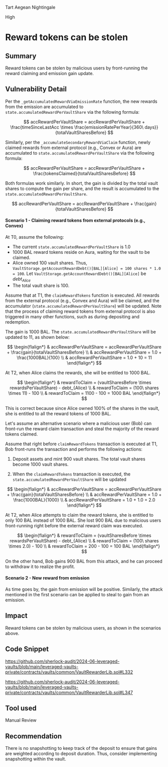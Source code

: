 Tart Aegean Nightingale

High

# Reward tokens can be stolen

## Summary

Reward tokens can be stolen by malicious users by front-running the reward claiming and emission gain update.

## Vulnerability Detail

Per the `_getAccumulatedRewardViaEmissionRate` function, the new rewards from the emission are accumulated to `state.accumulatedRewardPerVaultShare` via the following formula:

$$
accRewardPerVaultShare = accRewardPerVaultShare + \frac{timeSinceLastAcc \times \frac{emissionRatePerYear}{360\ days}}{totalVaultSharesBefore}
$$

Similarly, per the `_accumulateSecondaryRewardViaClaim` function, newly claimed rewards from external protocol (e.g., Convex or Aura) are accumulated to `state.accumulatedRewardPerVaultShare` via the following formula:

$$
accRewardPerVaultShare = accRewardPerVaultShare + \frac{tokensClaimed}{totalVaultSharesBefore}
$$

Both formulas work similarly. In short, the gain is divided by the total vault shares to compute the gain per share, and the result is accumulated to the `state.accumulatedRewardPerVaultShare`.

$$
accRewardPerVaultShare = accRewardPerVaultShare + \frac{gain}{totalVaultSharesBefore}
$$


#### Scenario 1 - Claiming reward tokens from external protocols (e.g., Convex)

At T0, assume the following: 

- The current ``state.accumulatedRewardPerVaultShare`` is 1.0
- 1000 BAL reward tokens reside on Aura, waiting for the vault to be claimed.
- Alice owned 100 vault shares. Thus, `VaultStorage.getAccountRewardDebt()[BAL][Alice] = 100 shares * 1.0 = 100`. Let `VaultStorage.getAccountRewardDebt()[BAL][Alice]` be $debt_{Alice}$
- The total vault share is 100.

Assume that at T1, the `claimRewardTokens` function is executed. All rewards from the external protocol (e.g., Convex and Aura) will be claimed, and the accumulator (`state.accumulatedRewardPerVaultShare`) will be updated. Note that the process of claiming reward tokens from external protocol is also triggered in many other functions, such as during depositing and redemption.

The gain is 1000 BAL. The `state.accumulatedRewardPerVaultShare` will be updated to 11, as shown below:

$$
\begin{flalign*}
& accRewardPerVaultShare = accRewardPerVaultShare + \frac{gain}{totalVaultSharesBefore} \\
& accRewardPerVaultShare = 1.0 + \frac{1000BAL}{100} \\
& accRewardPerVaultShare = 1.0 + 10 = 11
\end{flalign*}
$$

At T2, when Alice claims the rewards, she will be entitled to 1000 BAL.

$$
\begin{flalign*}
& rewardToClaim = (vaultSharesBefore \times rewardsPerVaultShare) - debt_{Alice} \\ 
& rewardToClaim = (100\ shares \times 11) - 100 \\ 
& rewardToClaim = 1100 - 100 = 1000 BAL
\end{flalign*}
$$

This is correct because since Alice owned 100% of the shares in the vault, she is entitled to all the reward tokens of 1000 BAL.

Let's assume an alternative scenario where a malicious user (Bob) can front-run the reward claim transaction and steal the majority of the reward tokens claimed.

Assume that right before `claimRewardTokens` transaction is executed at T1, Bob front-runs the transaction and performs the following actions:

1. Deposit assets and mint 900 vault shares. The total vault shares become 1000 vault shares.

2. When the `claimRewardTokens` transaction is executed, the `state.accumulatedRewardPerVaultShare` will be updated

$$
\begin{flalign*}
& accRewardPerVaultShare = accRewardPerVaultShare + \frac{gain}{totalVaultSharesBefore} \\
& accRewardPerVaultShare = 1.0 + \frac{1000BAL}{1000} \\
& accRewardPerVaultShare = 1.0 + 1.0 = 2.0
\end{flalign*}
$$

At T2, when Alice attempts to claim the reward tokens, she is entitled to only 100 BAL instead of 1000 BAL. She lost 900 BAL due to malicious users front-running right before the external reward claim was executed.

$$
\begin{flalign*}
& rewardToClaim = (vaultSharesBefore \times rewardsPerVaultShare) - debt_{Alice} \\ 
& rewardToClaim = (100\ shares \times 2.0) - 100 \\ 
& rewardToClaim = 200 - 100 = 100 BAL
\end{flalign*}
$$

On the other hand, Bob gains 900 BAL from this attack, and he can proceed to withdraw it to realize the profit.

#### Scenario 2 - New reward from emission

As time goes by, the gain from emission will be positive. Similarly, the attack mentioned in the first scenario can be applied to steal to gain from an emission.

## Impact

Reward tokens can be stolen by malicious users, as shown in the scenarios above.

## Code Snippet

https://github.com/sherlock-audit/2024-06-leveraged-vaults/blob/main/leveraged-vaults-private/contracts/vaults/common/VaultRewarderLib.sol#L332

https://github.com/sherlock-audit/2024-06-leveraged-vaults/blob/main/leveraged-vaults-private/contracts/vaults/common/VaultRewarderLib.sol#L347

## Tool used

Manual Review

## Recommendation

There is no snapshotting to keep track of the deposit to ensure that gains are weighted according to deposit duration. Thus, consider implementing snapshotting within the vault.
